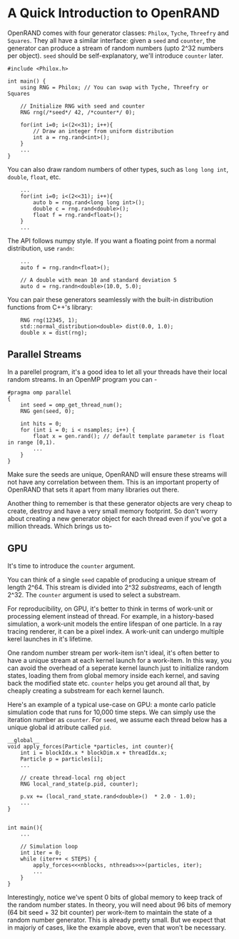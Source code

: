 # A Quick Introduction to OpenRAND

OpenRAND comes with four generator classes: `Philox`, `Tyche`, `Threefry` and `Squares`. They all have a similar interface: given a `seed` and `counter`, the generator can produce a stream of random numbers (upto 2^32 numbers per object). `seed` should be self-explanatory, we'll introduce `counter` later.

```
#include <Philox.h>

int main() {
    using RNG = Philox; // You can swap with Tyche, Threefry or Squares
    
    // Initialize RNG with seed and counter
    RNG rng(/*seed*/ 42, /*counter*/ 0);

    for(int i=0; i<(2<<31); i++){
        // Draw an integer from uniform distribution
        int a = rng.rand<int>();
    }
    ...
}
```

You can also draw random numbers of other types, such as `long long int`, `double`, `float`, etc.

```
    ...
    for(int i=0; i<(2<<31); i++){
        auto b = rng.rand<long long int>();
        double c = rng.rand<double>();
        float f = rng.rand<float>();
    }
    ...
```

The API follows numpy style. If you want a floating point from a normal distribution, use `randn`:

```
    ...
    auto f = rng.randn<float>();
    
    // A double with mean 10 and standard deviation 5
    auto d = rng.randn<double>(10.0, 5.0);
```

You can pair these generators seamlessly with the built-in distribution functions from C++'s <random> library:

```
    RNG rng(12345, 1);
    std::normal_distribution<double> dist(0.0, 1.0);
    double x = dist(rng);
```

## Parallel Streams

In a parellel program, it's a good idea to let all your threads have their local random streams. In an OpenMP program you can - 

```
#pragma omp parallel
{
    int seed = omp_get_thread_num();
    RNG gen(seed, 0);

    int hits = 0;
    for (int i = 0; i < nsamples; i++) {
        float x = gen.rand(); // default template parameter is float in range [0,1).
        ...
    }
}
```
Make sure the seeds are unique, OpenRAND will ensure these streams will not have any correlation between them. This is an important property of OpenRAND that sets it apart from many libraries out there.

Another thing to remember is that these generator objects are very cheap to create, destroy and have a very small memory footprint. So don't worry about creating a new generator object for each thread even if you've got a million threads. Which brings us to-

## GPU
It's time to introduce the `counter` argument. 

You can think of a single `seed` capable of producing a unique stream of length 2^64. This stream is divided into 2^32 *substreams*, each of length 2^32. The `counter` argument is used to select a substream. 

For reproducibility, on GPU, it's better to think in terms of work-unit or processing element instead of thread. For example, in a history-based simulation, a work-unit models the entire lifespan of one particle. In a ray tracing renderer, it can be a pixel index. A work-unit can undergo multiple kerel launches in it's lifetime. 

One random number stream per work-item isn't ideal, it's often better to have a unique stream at each kernel launch for a work-item. In this way, you can avoid the overhead of a seperate kernel launch just to initialize random states, loading them from global memory inside each kernel, and saving back the modified state etc. `counter` helps you get around all that, by cheaply creating a substream for each kernel launch.


Here's an example of a typical use-case on GPU: a monte carlo paticle simulation code that runs for 10,000 time steps. We can simply use the iteration number as `counter`. For `seed`, we assume each thread below has a unique global id atribute called `pid`. 

```
__global__ 
void apply_forces(Particle *particles, int counter){
    int i = blockIdx.x * blockDim.x + threadIdx.x;
    Particle p = particles[i];
    ...

    // create thread-local rng object
    RNG local_rand_state(p.pid, counter);
    
    p.vx += (local_rand_state.rand<double>()  * 2.0 - 1.0);
    ...
}


int main(){
    ...

    // Simulation loop
    int iter = 0;
    while (iter++ < STEPS) {
        apply_forces<<<nblocks, nthreads>>>(particles, iter);
        ...
    }
}

```

Interestingly, notice we've spent 0 bits of global memory to keep track of the random number states. In theory, you will need about 96 bits of memory (64 bit seed + 32 bit counter) per work-item to maintain the state of a random number generator. This is already pretty small. But we expect that in majoriy of cases, like the example above, even that won't be necessary. 
